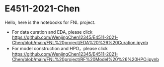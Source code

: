 # E4511-2021-Chen
Hello, here is the notebooks for FNL project.
* For data curation and EDA, please click https://github.com/WenjingChen12345/E4511-2021-Chen/blob/main/FNL%20project/EDA%20%26%20Curation.ipynb
* For model construction and HPO，please click https://github.com/WenjingChen12345/E4511-2021-Chen/blob/main/FNL%20project/RF%20Model%20%26%20HPO.ipynb
